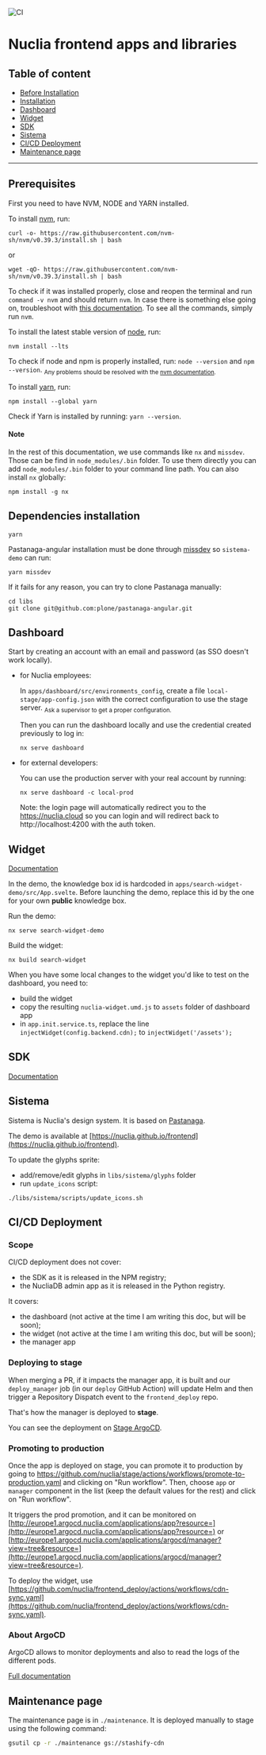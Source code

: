 ![CI](https://github.com/nuclia/frontend/actions/workflows/deploy.yml/badge.svg)

# Nuclia frontend apps and libraries

## Table of content

- [Before Installation](#before-installation)
- [Installation](#installation)
- [Dashboard](#dashboard)
- [Widget](#widget)
- [SDK](#sdk)
- [Sistema](#sistema)
- [CI/CD Deployment](#cicd-deployment)
- [Maintenance page](#maintenance-page)

---

## Prerequisites

First you need to have NVM, NODE and YARN installed.

To install [nvm](https://github.com/nvm-sh/nvm#installing-and-updating), run:

```
curl -o- https://raw.githubusercontent.com/nvm-sh/nvm/v0.39.3/install.sh | bash
```

or

```
wget -qO- https://raw.githubusercontent.com/nvm-sh/nvm/v0.39.3/install.sh | bash
```

To check if it was installed properly, close and reopen the terminal and run `command -v nvm` and should return `nvm`. In case there is something else going on, troubleshoot with [this documentation](https://github.com/nvm-sh/nvm#troubleshooting-on-macos). To see all the commands, simply run `nvm`.

To install the latest stable version of [node](https://nodejs.org/en), run:

```
nvm install --lts
```

To check if node and npm is properly installed, run: `node --version` and `npm --version`.
<sub>Any problems should be resolved with the [nvm documentation](https://github.com/nvm-sh/nvm#readme).</sub>

To install [yarn](https://classic.yarnpkg.com/lang/en/docs/install/#mac-stable), run:

```
npm install --global yarn
```

Check if Yarn is installed by running: `yarn --version`.

#### Note

In the rest of this documentation, we use commands like `nx` and `missdev`. Those can be find in `node_modules/.bin` folder. To use them directly you can add `node_modules/.bin` folder to your command line path.
You can also install `nx` globally:

```
npm install -g nx
```

## Dependencies installation

```
yarn
```

Pastanaga-angular installation must be done through [missdev](https://github.com/collective/mrs-developer) so `sistema-demo` can run:

```
yarn missdev
```

If it fails for any reason, you can try to clone Pastanaga manually:

```
cd libs
git clone git@github.com:plone/pastanaga-angular.git
```

## Dashboard

Start by creating an account with an email and password (as SSO doesn't work locally).

- for Nuclia employees:

  In `apps/dashboard/src/environments_config`, create a file `local-stage/app-config.json` with the correct configuration to use the stage server. <sub>Ask a supervisor to get a proper configuration.</sub>

  Then you can run the dashboard locally and use the credential created previously to log in:

  ```
  nx serve dashboard
  ```

- for external developers:

  You can use the production server with your real account by running:

  ```
  nx serve dashboard -c local-prod
  ```

  Note: the login page will automatically redirect you to the https://nuclia.cloud so you can login and will redirect back to http://localhost:4200 with the auth token.

## Widget

[Documentation](https://docs.nuclia.dev/docs/rag/advanced/widget/features)

In the demo, the knowledge box id is hardcoded in `apps/search-widget-demo/src/App.svelte`.
Before launching the demo, replace this id by the one for your own **public** knowledge box.

Run the demo:

```
nx serve search-widget-demo
```

Build the widget:

```
nx build search-widget
```

When you have some local changes to the widget you'd like to test on the dashboard, you need to:

- build the widget
- copy the resulting `nuclia-widget.umd.js` to `assets` folder of dashboard app
- in `app.init.service.ts`, replace the line `injectWidget(config.backend.cdn);` to `injectWidget('/assets');`

## SDK

[Documentation](https://docs.nuclia.dev/docs/develop/js-sdk/)

## Sistema

Sistema is Nuclia's design system. It is based on [Pastanaga](https://github.com/plone/pastanaga-angular).

The demo is available at [https://nuclia.github.io/frontend](https://nuclia.github.io/frontend).

To update the glyphs sprite:

- add/remove/edit glyphs in `libs/sistema/glyphs` folder
- run `update_icons` script:

```shell
./libs/sistema/scripts/update_icons.sh
```

## CI/CD Deployment

### Scope

CI/CD deployment does not cover:

- the SDK as it is released in the NPM registry;
- the NucliaDB admin app as it is released in the Python registry.

It covers:

- the dashboard (not active at the time I am writing this doc, but will be soon);
- the widget (not active at the time I am writing this doc, but will be soon);
- the manager app

### Deploying to stage

When merging a PR, if it impacts the manager app, it is built and our `deploy_manager` job (in our `deploy` GitHub Action) will update Helm and then trigger a Repository Dispatch event to the `frontend_deploy` repo.

That's how the manager is deployed to **stage**.

You can see the deployment on [Stage ArgoCD](http://stashify.argocd.nuclia.com/applications/argocd/manager?view=tree&conditions=false&resource=).

### Promoting to production

Once the app is deployed on stage, you can promote it to production by going to https://github.com/nuclia/stage/actions/workflows/promote-to-production.yaml and clicking on "Run workflow".
Then, choose `app` or `manager` component in the list (keep the default values for the rest) and click on "Run workflow".

It triggers the prod promotion, and it can be monitored on [http://europe1.argocd.nuclia.com/applications/app?resource=](http://europe1.argocd.nuclia.com/applications/app?resource=) or [http://europe1.argocd.nuclia.com/applications/argocd/manager?view=tree&resource=](http://europe1.argocd.nuclia.com/applications/argocd/manager?view=tree&resource=).

To deploy the widget, use [https://github.com/nuclia/frontend_deploy/actions/workflows/cdn-sync.yaml](https://github.com/nuclia/frontend_deploy/actions/workflows/cdn-sync.yaml).

### About ArgoCD

ArgoCD allows to monitor deployments and also to read the logs of the different pods.

[Full documentation](https://github.com/nuclia/internal/blob/master/platform/cd-strategy.md)

## Maintenance page

The maintenance page is in `./maintenance`.
It is deployed manually to stage using the following command:

```sh
gsutil cp -r ./maintenance gs://stashify-cdn
```
